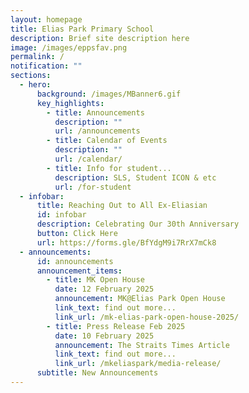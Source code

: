 ```yaml
---
layout: homepage
title: Elias Park Primary School
description: Brief site description here
image: /images/eppsfav.png
permalink: /
notification: ""
sections:
  - hero:
      background: /images/MBanner6.gif
      key_highlights:
        - title: Announcements
          description: ""
          url: /announcements
        - title: Calendar of Events
          description: ""
          url: /calendar/
        - title: Info for student...
          description: SLS, Student ICON & etc
          url: /for-student
  - infobar:
      title: Reaching Out to All Ex-Eliasian
      id: infobar
      description: Celebrating Our 30th Anniversary
      button: Click Here
      url: https://forms.gle/BfYdgM9i7RrX7mCk8
  - announcements:
      id: announcements
      announcement_items:
        - title: MK Open House
          date: 12 February 2025
          announcement: MK@Elias Park Open House
          link_text: find out more...
          link_url: /mk-elias-park-open-house-2025/
        - title: Press Release Feb 2025
          date: 10 February 2025
          announcement: The Straits Times Article
          link_text: find out more...
          link_url: /mkeliaspark/media-release/
      subtitle: New Announcements
---
```

